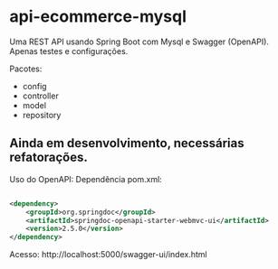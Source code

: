 # api-ecommerce-mysql
Uma REST API usando Spring Boot com Mysql e Swagger (OpenAPI). Apenas testes e configurações.

Pacotes:
- config
- controller
- model
- repository

## Ainda em desenvolvimento, necessárias refatorações.


Uso do OpenAPI:
Dependência pom.xml:

```xml

<dependency>
	<groupId>org.springdoc</groupId>
	<artifactId>springdoc-openapi-starter-webmvc-ui</artifactId>
	<version>2.5.0</version>
</dependency>
```

Acesso: http://localhost:5000/swagger-ui/index.html

